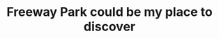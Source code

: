 ---
title: "Freeway Park could be my place to discover"
contains:
  - CHALK
  - connect w/ nature
  - COVEFEFE
  - DANCE!
  - Discover
  - do yoga
  - eat popsicles
  - eat sushi
  - Enjoy lunch
  - enjoy nature
  - enjoy the beauty
  - From Colorado & NY
  - Have a coffee or glass of wine at a cafe located at this site
  - Have a picnic
  - kids play area
  - Kick it?
  - kiss♥
  - make friends
  - Meditate
  - me too!
  - More For Dogs
  - movie night
  - not recommended
  - O2 to our poor
  - off leash grassy area
  - or NOT
  - outdoor music
  - SEATTLE IS DOPE
  - Set up a hammock & Read
  - SHOOT HEROIN
  - SKATE
  - Smell Grass & Flowers
  - Smell the Flowers
  - Sunbathe
  - Tai Chi
  - Take a morning walk
  - take my dog potty
  - THE BEST HIDDEN SHORTCUT THRU TOWN
  - throw a picnic
  - visit the oracle
  - walk and dream
  - walk home
  - walk my turtles
location:
  - Freeway Park
picture: /assets/camera-roll/2017/2017-06-03-freeway-park-could-be-my-place-to-discover/20170603_022909080_iOS.jpg
thumbnail: /assets/camera-roll/2017/2017-06-03-freeway-park-could-be-my-place-to-discover/20170603_022909080_iOS-thumbnail.jpg
tags:
  - photograph
  - Freeway Park
  - Colorado
  - New York
  - Seattle
---